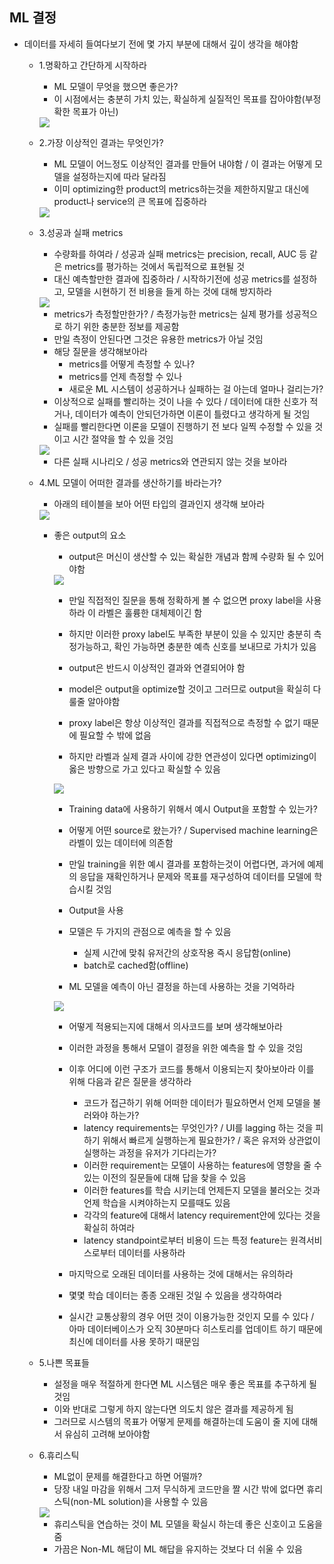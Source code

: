 ## ML 결정
- 데이터를 자세히 들여다보기 전에 몇 가지 부분에 대해서 깊이 생각을 해야함
  - 1.명확하고 간단하게 시작하라
    - ML 모델이 무엇을 했으면 좋은가?
    - 이 시점에서는 충분히 가치 있는, 확실하게 실질적인 목표를 잡아야함(부정확한 목표가 아닌)
    <img src="https://user-images.githubusercontent.com/32586985/72897921-62193880-3d66-11ea-9257-bc58cbd5f52a.PNG">
    
  - 2.가장 이상적인 결과는 무엇인가?
    - ML 모델이 어느정도 이상적인 결과를 만들어 내야함 / 이 결과는 어떻게 모델을 설정하는지에 따라 달라짐
    - 이미 optimizing한 product의 metrics하는것을 제한하지말고 대신에 product나 service의 큰 목표에 집중하라
    <img src="https://user-images.githubusercontent.com/32586985/72897960-7826f900-3d66-11ea-8eee-b8c058039773.PNG">
    
  - 3.성공과 실패 metrics
    - 수량화를 하여라 / 성공과 실패 metrics는 precision, recall, AUC 등 같은 metrics를 평가하는 것에서 독립적으로 표현될 것
    - 대신 예측할만한 결과에 집중하라 / 시작하기전에 성공 metrics를 설정하고, 모델을 시현하기 전 비용을 들게 하는 것에 대해 방지하라
    <img src="https://user-images.githubusercontent.com/32586985/72898259-16b35a00-3d67-11ea-976b-d4f0d186ce30.PNG">
    
    - metrics가 측정할만한가? / 측정가능한 metrics는 실제 평가를 성공적으로 하기 위한 충분한 정보를 제공함
    - 만일 측정이 안된다면 그것은 유용한 metrics가 아닐 것임
    - 해당 질문을 생각해보아라
      - metrics를 어떻게 측정할 수 있나?
      - metrics를 언제 측정할 수 있나
      - 새로운 ML 시스템이 성공하거나 실패하는 걸 아는데 얼마나 걸리는가?
    - 이상적으로 실패를 빨리하는 것이 나을 수 있다 / 데이터에 대한 신호가 적거나, 데이터가 예측이 안되던가하면 이론이 틀렸다고 생각하게 될 것임
    - 실패를 빨리한다면 이론을 모델이 진행하기 전 보다 일찍 수정할 수 있을 것이고 시간 절약을 할 수 있을 것임
    <img src="https://user-images.githubusercontent.com/32586985/72898877-42830f80-3d68-11ea-94e4-3cbe379c1e5a.PNG">
    
    - 다른 실패 시나리오 / 성공 metrics와 연관되지 않는 것을 보아라
    
  - 4.ML 모델이 어떠한 결과를 생산하기를 바라는가?
    - 아래의 테이블을 보아 어떤 타입의 결과인지 생각해 보아라
    <img src="https://user-images.githubusercontent.com/32586985/72899056-9857b780-3d68-11ea-9467-ac96cb403321.PNG">
    
    - 좋은 output의 요소
      - output은 머신이 생산할 수 있는 확실한 개념과 함께 수량화 될 수 있어야함
      <img src="https://user-images.githubusercontent.com/32586985/72899225-e371ca80-3d68-11ea-80fb-961b8162c560.PNG">
      
      - 만일 직접적인 질문을 통해 정확하게 볼 수 없으면 proxy label을 사용하라 이 라벨은 훌륭한 대체제이긴 함
      - 하지만 이러한 proxy label도 부족한 부분이 있을 수 있지만 충분히 측정가능하고, 확인 가능하면 충분한 예측 신호를 보내므로 가치가 있음
      
      - output은 반드시 이상적인 결과와 연결되어야 함
      - model은 output을 optimize할 것이고 그러므로 output을 확실히 다룰줄 알아야함
      - proxy label은 항상 이상적인 결과를 직접적으로 측정할 수 없기 때문에 필요할 수 밖에 없음
      - 하지만 라벨과 실제 결과 사이에 강한 연관성이 있다면 optimizing이 옳은 방향으로 가고 있다고 확실할 수 있음
      <img src="https://user-images.githubusercontent.com/32586985/72899605-b4a82400-3d69-11ea-8191-173a8ce13b28.PNG">
      
      
      - Training data에 사용하기 위해서 예시 Output을 포함할 수 있는가?
      - 어떻게 어떤 source로 왔는가? / Supervised machine learning은 라벨이 있는 데이터에 의존함
      - 만일 training을 위한 예시 결과를 포함하는것이 어렵다면, 과거에 예제의 응답을 재확인하거나 문제와 목표를 재구성하여 데이터를 모델에 학습시킬 것임 
      
      
      - Output을 사용
      - 모델은 두 가지의 관점으로 예측을 할 수 있음
        - 실제 시간에 맞춰 유저간의 상호작용 즉시 응답함(online)
        - batch로 cached함(offline)
      - ML 모델을 예측이 아닌 결정을 하는데 사용하는 것을 기억하라
      <img src="https://user-images.githubusercontent.com/32586985/72900194-c9d18280-3d6a-11ea-918c-e6adba47098a.PNG">
      
      - 어떻게 적용되는지에 대해서 의사코드를 보며 생각해보아라
      - 이러한 과정을 통해서 모델이 결정을 위한 예측을 할 수 있을 것임
      - 이후 어디에 이런 구조가 코드를 통해서 이용되는지 찾아보아라 이를 위해 다음과 같은 질문을 생각하라
        - 코드가 접근하기 위해 어떠한 데이터가 필요하면서 언제 모델을 불러와야 하는가?
        - latency requirements는 무엇인가? / UI를 lagging 하는 것을 피하기 위해서 빠르게 실행하는게 필요한가? / 혹은 유저와 상관없이 실행하는 과정을 유저가 기다리는가?
        - 이러한 requirement는 모델이 사용하는 features에 영향을 줄 수 있는 이전의 질문들에 대해 답을 찾을 수 있음
        - 이러한 features를 학습 시키는데 언제든지 모델을 불러오는 것과 언제 학습을 시켜야하는지 모를때도 있음
        - 각각의 feature에 대해서 latency requirement안에 있다는 것을 확실히 하여라
        - latency standpoint로부터 비용이 드는 특정 feature는 원격서비스로부터 데이터를 사용하라
      
      - 마지막으로 오래된 데이터를 사용하는 것에 대해서는 유의하라
      - 몇몇 학습 데이터는 종종 오래된 것일 수 있음을 생각하여라                                                                                                                  
      - 실시간 교통상황의 경우 어떤 것이 이용가능한 것인지 모를 수 있다 / 아마 데이터베이스가 오직 30분마다 히스토리를 업데이트 하기 때문에 최신에 데이터를 사용 못하기 때문임
  
  - 5.나쁜 목표들
    - 설정을 매우 적절하게 한다면 ML 시스템은 매우 좋은 목표를 추구하게 될 것임
    - 이와 반대로 그렇게 하지 않는다면 의도치 않은 결과를 제공하게 됨
    - 그러므로 시스템의 목표가 어떻게 문제를 해결하는데 도움이 줄 지에 대해서 유심히 고려해 보아야함
    
  - 6.휴리스틱
    - ML없이 문제를 해결한다고 하면 어떨까?
    - 당장 내일 마감을 위해서 그저 무식하게 코드만을 짤 시간 밖에 없다면 휴리스틱(non-ML solution)을 사용할 수 있음
    <img src="https://user-images.githubusercontent.com/32586985/72901863-dc00f000-3d6d-11ea-95f9-5f06d3495908.PNG">
    
    - 휴리스틱을 연습하는 것이 ML 모델을 확실시 하는데 좋은 신호이고 도움을 줌
    - 가끔은 Non-ML 해답이 ML 해답을 유지하는 것보다 더 쉬울 수 있음 
    
    
